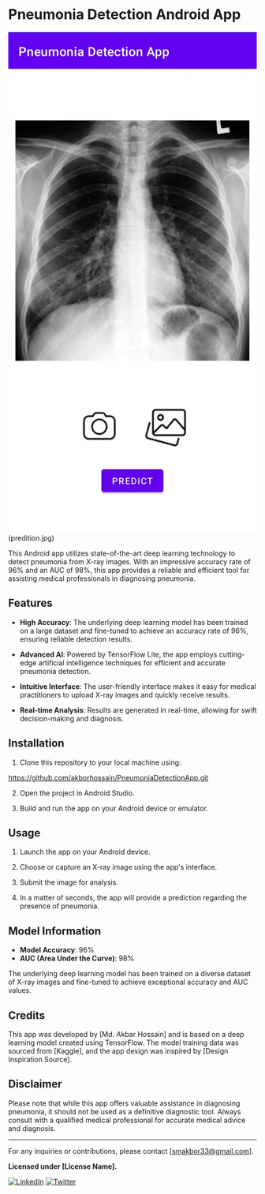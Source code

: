 # Pneumonia Detection Android App

![App Screenshot](start.jpg)(predition.jpg)

This Android app utilizes state-of-the-art deep learning technology to detect pneumonia from X-ray images. With an impressive accuracy rate of 96% and an AUC of 98%, this app provides a reliable and efficient tool for assisting medical professionals in diagnosing pneumonia.

## Features

- **High Accuracy**: The underlying deep learning model has been trained on a large dataset and fine-tuned to achieve an accuracy rate of 96%, ensuring reliable detection results.

- **Advanced AI**: Powered by TensorFlow Lite, the app employs cutting-edge artificial intelligence techniques for efficient and accurate pneumonia detection.

- **Intuitive Interface**: The user-friendly interface makes it easy for medical practitioners to upload X-ray images and quickly receive results.

- **Real-time Analysis**: Results are generated in real-time, allowing for swift decision-making and diagnosis.

## Installation

1. Clone this repository to your local machine using:

https://github.com/akborhossain/PneumoniaDetectionApp.git

2. Open the project in Android Studio.

3. Build and run the app on your Android device or emulator.

## Usage

1. Launch the app on your Android device.

2. Choose or capture an X-ray image using the app's interface.

3. Submit the image for analysis.

4. In a matter of seconds, the app will provide a prediction regarding the presence of pneumonia.

## Model Information

- **Model Accuracy**: 96%
- **AUC (Area Under the Curve)**: 98%

The underlying deep learning model has been trained on a diverse dataset of X-ray images and fine-tuned to achieve exceptional accuracy and AUC values.

## Credits

This app was developed by [Md. Akbar Hossain] and is based on a deep learning model created using TensorFlow. The model training data was sourced from [Kaggle], and the app design was inspired by [Design Inspiration Source].

## Disclaimer

Please note that while this app offers valuable assistance in diagnosing pneumonia, it should not be used as a definitive diagnostic tool. Always consult with a qualified medical professional for accurate medical advice and diagnosis.

---

For any inquiries or contributions, please contact [smakbor33@gmail.com].

**Licensed under [License Name].**

[![LinkedIn](linkedin-icon.png)](https://www.linkedin.com/in/yourusername/) [![Twitter](twitter-icon.png)](https://twitter.com/yourusername/)


